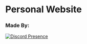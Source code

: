 # Personal Website

### Made By:
[![Discord Presence](https://discord.c99.nl/widget/theme-2/952073733705724026.png)](https://discord.com/users/952073733705724026)
